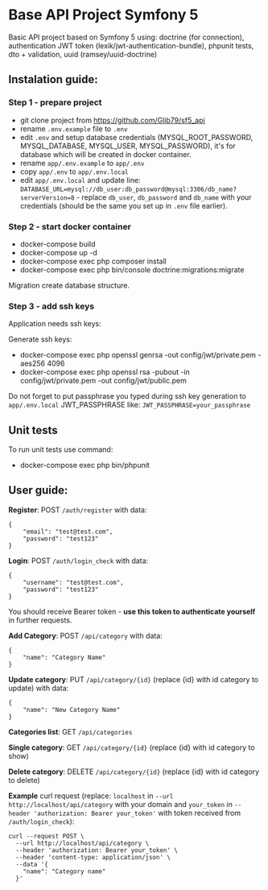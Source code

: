 # Base API Project Symfony 5

Basic API project based on Symfony 5 using: doctrine (for connection), authentication JWT token (lexik/jwt-authentication-bundle), phpunit tests, dto + validation, uuid (ramsey/uuid-doctrine)

## Instalation guide:

### Step 1 - prepare project
- git clone project from https://github.com/Glib79/sf5_api
- rename `.env.example` file to `.env`
- edit `.env` and setup database credentials (MYSQL_ROOT_PASSWORD, MYSQL_DATABASE, MYSQL_USER, MYSQL_PASSWORD), it's for database which will be created in docker container.
- rename `app/.env.example` to `app/.env`
- copy `app/.env` to `app/.env.local`
- edit `app/.env.local` and update line: `DATABASE_URL=mysql://db_user:db_password@mysql:3306/db_name?serverVersion=8` - replace `db_user`, `db_password` and `db_name` with your credentials (should be the same you set up in `.env` file earlier).

### Step 2 - start docker container
- docker-compose build
- docker-compose up -d
- docker-compose exec php composer install
- docker-compose exec php bin/console doctrine:migrations:migrate

Migration create database structure.

### Step 3 - add ssh keys
Application needs ssh keys:

Generate ssh keys:
- docker-compose exec php openssl genrsa -out config/jwt/private.pem -aes256 4096
- docker-compose exec php openssl rsa -pubout -in config/jwt/private.pem -out config/jwt/public.pem

Do not forget to put passphrase you typed during ssh key generation to `app/.env.local` JWT_PASSPHRASE like:
`JWT_PASSPHRASE=your_passphrase`

## Unit tests

To run unit tests use command:
- docker-compose exec php bin/phpunit

## User guide:

**Register**: POST `/auth/register` with data:

    {
	    "email": "test@test.com",
	    "password": "test123"
    }

**Login**: POST `/auth/login_check` with data:

    {
        "username": "test@test.com",
        "password": "test123"
    }

You should receive Bearer token - **use this token to authenticate yourself** in further requests.

**Add Category**: POST `/api/category` with data:

	{
		"name": "Category Name"
	}

**Update category**: PUT `/api/category/{id}` (replace {id} with id category to update) with data:

	{
		"name": "New Category Name"
	}
	
**Categories list**: GET `/api/categories`

**Single category**: GET `/api/category/{id}`  (replace {id} with id category to show)

**Delete category**: DELETE `/api/category/{id}`  (replace {id} with id category to delete)

**Example** curl request (replace: `localhost` in `--url http://localhost/api/category` with your domain and  `your_token` in `--header 'authorization: Bearer your_token'` with token received from `/auth/login_check`):

    curl --request POST \
      --url http://localhost/api/category \
      --header 'authorization: Bearer your_token' \
      --header 'content-type: application/json' \
      --data '{
	    "name": "Category name"
      }'